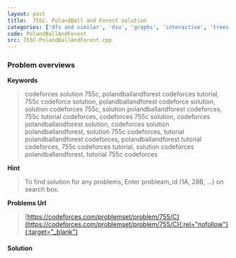 ```yaml
---
layout: post
title:  755C. PolandBall and Forest solution
categories: ['dfs and similar', 'dsu', 'graphs', 'interactive', 'trees']
code: PolandBallAndForest
src: 755C-PolandBallAndForest.cpp
---
```

### **Problem overviews**

**Keywords**
> codeforces solution 755c, polandballandforest codeforces tutorial, 755c codeforce solution, polandballandforest codeforce solution, solution codeforces 755c, solution polandballandforest codeforces, 755c tutorial codeforces, codeforces 755c solution, codeforces polandballandforest solution, codeforces solution polandballandforest, solution 755c codeforces, tutorial polandballandforest codeforces, polandballandforest tutorial codeforces, 755c codeforces tutorial, solution codeforces polandballandforest, tutorial 755c codeforces

**Hint**
> To find solution for any problems, Enter probleam_id (1A, 28B, ...) on search box. 

**Problems Url**
> [https://codeforces.com/problemset/problem/755/C](https://codeforces.com/problemset/problem/755/C){:rel="nofollow"}{:target="_blank"}

#### **Solution**



